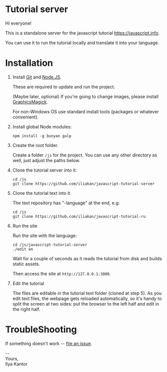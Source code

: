 # Tutorial server

Hi everyone!

This is a standalone server for the javascript tutorial https://javascript.info.

You can use it to run the tutorial locally and translate it into your language.

# Installation

1. Install [Git](https://git-scm.com/downloads) and [Node.JS](https://nodejs.org).

    These are required to update and run the project.
    
    (Maybe later, optional) If you're going to change images, please install [GraphicsMagick](http://www.graphicsmagick.org/).
        
    For non-Windows OS use standard install tools (packages or whatever convenient).

2. Install global Node modules:

    ```
    npm install -g bunyan gulp
    ```

3. Create the root folder.

    Create a folder `/js` for the project. You can use any other directory as well, just adjust the paths below.

4. Clone the tutorial server into it:

    ```
    cd /js
    git clone https://github.com/iliakan/javascript-tutorial-server
    ```

5. Clone the tutorial text into it.

    The text repository has "-language" at the end, e.g:
    ```
    cd /js
    git clone https://github.com/iliakan/javascript-tutorial-ru
    ```


6. Run the site

    Run the site with the language:
    ```
    cd /js/javascript-tutorial-server
    ./edit en
    ```

    Wait for a couple of seconds as it reads the tutorial from disk and builds static assets.

    Then access the site at `http://127.0.0.1:3000`.

7. Edit the tutorial

    The files are editable in the tutorial text folder (cloned at step 5).
    As you edit text files, the webpage gets reloaded automatically, so it's handy
    to split the screen at two sides: put the browser to the left half and edit in the right half.
    
# TroubleShooting

If something doesn't work -- [file an issue](https://github.com/iliakan/javascript-tutorial-server/issues/new).

--  
Yours,  
Ilya Kantor 